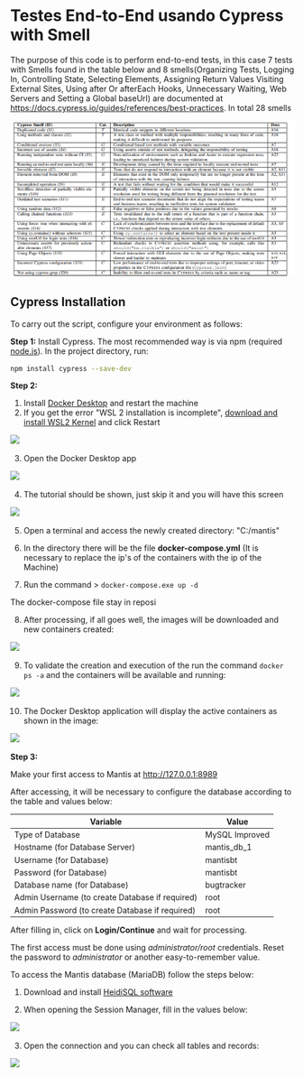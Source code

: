 
# Testes End-to-End usando Cypress with Smell

The purpose of this code is to perform end-to-end tests, in this case 7 tests with Smells found in the table below and 8 smells(Organizing Tests, Logging In, Controlling State, Selecting Elements, Assigning Return Values
Visiting External Sites, Using after Or afterEach Hooks, Unnecessary Waiting, Web Servers and Setting a Global baseUrl) are documented at https://docs.cypress.io/guides/references/best-practices. In total 28 smells

![](https://github.com/larissabicalho/mantis-cypress/blob/20a5b03ce5e40a7a95272b02d8ca438b6103e4fe/smells.png)

## Cypress Installation

To carry out the script, configure your environment as follows:


**Step 1:** Install Cypress. The most recommended way is via npm (required [node.js](https://nodejs.org/en/download/)). In the project directory, run:
    
```bash
npm install cypress --save-dev
```

    
**Step 2:** 

1. Install [Docker Desktop](https://www.docker.com/products/docker-desktop) and restart the machine
2. If you get the error "WSL 2 installation is incomplete", [download and install WSL2 Kernel](https://docs.microsoft.com/pt-br/windows/wsl/wsl2-kernel) and click Restart

![](https://i.imgur.com/4wHESjW.png)

3. Open the Docker Desktop app

![](https://i.imgur.com/cyAeSa2.png)

4. The tutorial should be shown, just skip it and you will have this screen

![](https://i.imgur.com/Myxqwmv.png)

5. Open a terminal and access the newly created directory: "C:/mantis"

6. In the directory there will be the file **docker-compose.yml** (It is necessary to replace the ip's of the containers with the ip of the Machine)

7. Run the command > `docker-compose.exe up -d`

The docker-compose file stay in reposi

8. After processing, if all goes well, the images will be downloaded and new containers created:

![](https://i.imgur.com/TPbVjVQ.png)

9. To validate the creation and execution of the run the command `docker ps -a` and the containers will be available and running:

![](https://i.imgur.com/4pZ3IEQ.png)

10. The Docker Desktop application will display the active containers as shown in the image:

![](https://i.imgur.com/tZfGGiZ.png)


**Step 3:** 

Make your first access to Mantis at http://127.0.0.1:8989

After accessing, it will be necessary to configure the database according to the table and values below:

| Variable | Value |
|-----|------|
| Type of Database | MySQL Improved |
| Hostname (for Database Server) | mantis_db_1 |
| Username (for Database) | mantisbt |
| Password (for Database) | mantisbt |
| Database name (for Database) | bugtracker |
| Admin Username (to create Database if required) | root |
| Admin Password (to create Database if required) | root |

After filling in, click on **Login/Continue** and wait for processing.

The first access must be done using *administrator/root* credentials. Reset the password to *administrator* or another easy-to-remember value.

To access the Mantis database (MariaDB) follow the steps below:

1. Download and install [HeidiSQL software](https://www.heidisql.com/download.php)

2. When opening the Session Manager, fill in the values below:

![](https://i.imgur.com/AhKMxvu.png)

3. Open the connection and you can check all tables and records:

![](https://i.imgur.com/EnYk6Md.png)
